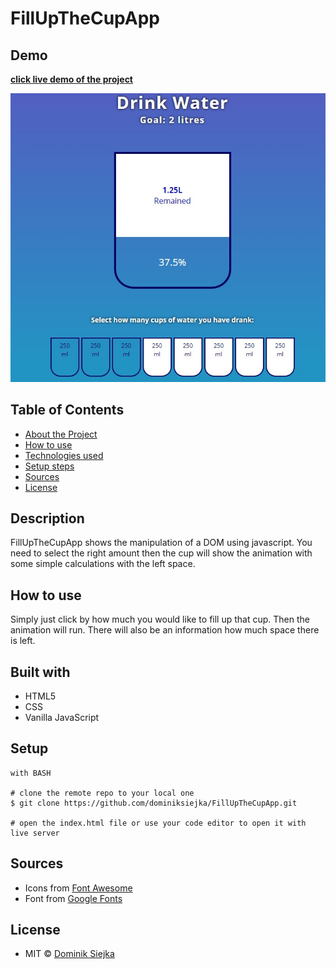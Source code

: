 # FillUpTheCupApp

## Demo

[**click live demo of the project**](https://dominiksiejka.github.io/FillUpTheCupApp)

![FillUpTheCupApp preview](./assets/fillcup.jpg)

## Table of Contents

- [About the Project](#description)
- [How to use](#how-to-use)
- [Technologies used](#built-with)
- [Setup steps](#setup)
- [Sources](#sources)
- [License](#license)

## Description

FillUpTheCupApp shows the manipulation of a DOM using javascript. You need to select the right amount then the cup will show the animation with some simple calculations with the left space.

## How to use

Simply just click by how much you would like to fill up that cup. Then the animation will run. There will also be an information how much space there is left.

## Built with

- HTML5
- CSS
- Vanilla JavaScript

## Setup

```
with BASH

# clone the remote repo to your local one
$ git clone https://github.com/dominiksiejka/FillUpTheCupApp.git

# open the index.html file or use your code editor to open it with live server

```

## Sources

- Icons from [Font Awesome ](https://fontawesome.com)
- Font from [Google Fonts ](https://fonts.google.com/)

## License

- MIT © [Dominik Siejka ](https://github.com/dominiksiejka/FillUpTheCupApp)
